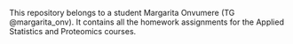 This repository belongs to a student Margarita Onvumere (TG @margarita_onv). It contains all the homework assignments for the Applied Statistics and Proteomics courses.
